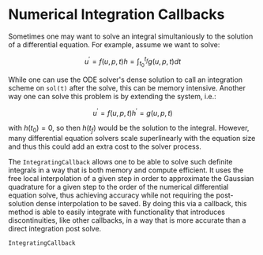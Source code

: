# Numerical Integration Callbacks

Sometimes one may want to solve an integral simultaniously to the solution of a differential equation. For example,
assume we want to solve:

```math
u^\prime = f(u,p,t)
h = \int_{t_0}^{t_f} g(u,p,t) dt
```

While one can use the ODE solver's dense solution to call an integration scheme on `sol(t)` after the solve, this can
be memory intensive. Another way one can solve this problem is by extending the system, i.e.:

```math
u^\prime = f(u,p,t)
h^\prime = g(u,p,t)
```

with $h(t_0) = 0$, so then $h(t_f)$ would be the solution to the integral. However, many differential equation solvers
scale superlinearly with the equation size and thus this could add an extra cost to the solver process.

The `IntegratingCallback` allows one to be able to solve such definite integrals in a way that is both memory and compute
efficient. It uses the free local interpolation of a given step in order to approximate the Gaussian quadrature for a given
step to the order of the numerical differential equation solve, thus achieving accuracy while not requiring the post-solution
dense interpolation to be saved. By doing this via a callback, this method is able to easily integrate with functionality
that introduces discontinuities, like other callbacks, in a way that is more accurate than a direct integration post solve.

```@docs
IntegratingCallback
```